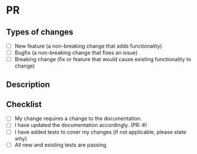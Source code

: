 # PR

<!--- Provide a general summary of your changes in the title above -->

## Types of changes

<!--- What types of changes does your code introduce? Put an `x` in all the boxes that apply: -->

- [ ] New feature (a non-breaking change that adds functionality)
- [ ] Bugfix (a non-breaking change that fixes an issue)
- [ ] Breaking change (fix or feature that would cause existing functionality to change)

## Description

<!--- Describe your changes in detail -->
<!--- Why is this change required? What problem does it solve? -->
<!--- If it resolves an open issue, please link to the issue here. For example "Resolves: #1337" -->

## Checklist

<!--- Put an `x` in all the boxes that apply. -->
<!--- If your change requires a documentation PR, please link it appropriately -->
<!--- If you're unsure about any of these, don't hesitate to ask. We're here to help! -->

- [ ] My change requires a change to the documentation.
- [ ] I have updated the documentation accordingly. (PR: #)
- [ ] I have added tests to cover my changes (if not applicable, please state why)
- [ ] All new and existing tests are passing.
